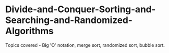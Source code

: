 # Divide-and-Conquer-Sorting-and-Searching-and-Randomized-Algorithms
Topics covered - Big 'O' notation, merge sort, randomized sort, bubble sort.
